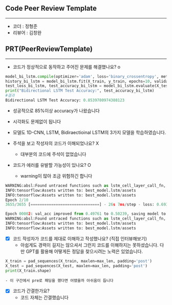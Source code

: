 ## Code Peer Review Template
---
* 코더 : 정형준
* 리뷰어 : 김창완


## PRT(PeerReviewTemplate)
---
- 코드가 정상적으로 동작하고 주어진 문제를 해결했나요? o
```python
model_bi_lstm.compile(optimizer='adam', loss='binary_crossentropy', metrics=['acc'])
history_bi_lstm = model_bi_lstm.fit(X_train, y_train, epochs=10, validation_data=(X_val, y_val), callbacks=[es_bi_lstm, mc_bi_lstm])
test_loss_bi_lstm, test_accuracy_bi_lstm = model_bi_lstm.evaluate(X_test, y_test, verbose=0)
print("Bidirectional LSTM Test Accuracy:", test_accuracy_bi_lstm)
#결과
Bidirectional LSTM Test Accuracy: 0.8539780974388123
```
- 성공적으로 85%이상 accuracy가 나왔습니다
- 시각화도 문제없이 됩니다
- 모델도 1D-CNN, LSTM, Bidiraectioinal LSTM의 3가지 모델을 학습하였습니다.

-  주석을 보고 작성자의 코드가 이해되었나요? X  
	- 대부분의 코드에 주석이 없었습니다
-  코드가 에러를 유발할 가능성이 있나요?  O
	- warning이 많아 조금 위험하긴 합니다
```python
WARNING:absl:Found untraced functions such as lstm_cell_layer_call_fn, lstm_cell_layer_call_and_return_conditional_losses, lstm_cell_layer_call_fn, lstm_cell_layer_call_and_return_conditional_losses, lstm_cell_layer_call_and_return_conditional_losses while saving (showing 5 of 5). These functions will not be directly callable after loading.
INFO:tensorflow:Assets written to: best_model.lstm/assets
INFO:tensorflow:Assets written to: best_model.lstm/assets
Epoch 2/10
3655/3655 [==============================] - 26s 7ms/step - loss: 0.6932 - acc: 0.4974 - val_loss: 0.6931 - val_acc: 0.5024

Epoch 00002: val_acc improved from 0.49761 to 0.50239, saving model to best_model.lstm
WARNING:absl:Found untraced functions such as lstm_cell_layer_call_fn, lstm_cell_layer_call_and_return_conditional_losses, lstm_cell_layer_call_fn, lstm_cell_layer_call_and_return_conditional_losses, lstm_cell_layer_call_and_return_conditional_losses while saving (showing 5 of 5). These functions will not be directly callable after loading.
INFO:tensorflow:Assets written to: best_model.lstm/assets
INFO:tensorflow:Assets written to: best_model.lstm/assets
```
	
- [x] 코드 작성자가 코드를 제대로 이해하고 작성했나요? (직접 인터뷰해보기)  
	- 아쉽게도 경력이 길지는 않으셔서 그런지 코드를 이해하지는 못하셨습니다. 다만 GPT를 활용해 어떻게든 정답을 찾으시려는 노력은 있었습니다.
```python
X_train = pad_sequences(X_train, maxlen=max_len, padding='post')
X_test = pad_sequences(X_test, maxlen=max_len, padding='post')
print(X_train.shape)
```
	- 이 구간에서 pre로 패딩을 했다면 어땠을까 아쉬움이 듭니다

- [x] 코드가 간결한가요?  
	- 코드 자체는 간결했습니다
